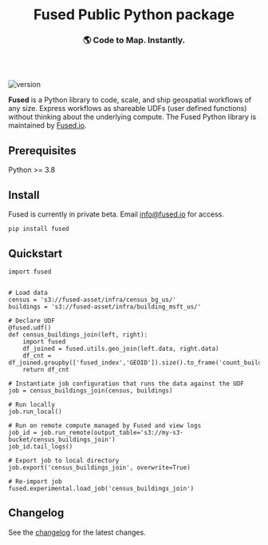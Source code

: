 <h1 align="center">
  Fused Public Python package
</h1>
<h3 align="center">
  🌎 Code to Map. Instantly.
</h3>
<br><br>

![version](https://img.shields.io/badge/version-1.1.2-blue)

**Fused** is a Python library to code, scale, and ship geospatial workflows of any size. Express workflows as shareable UDFs (user defined functions) without thinking about the underlying compute. The Fused Python library is maintained by [Fused.io](https://fused.io).

## Prerequisites

Python >= 3.8

## Install

Fused is currently in private beta. Email info@fused.io for access.

```
pip install fused
```

## Quickstart

```python3
import fused


# Load data
census = 's3://fused-asset/infra/census_bg_us/'
buildings = 's3://fused-asset/infra/building_msft_us/'

# Declare UDF
@fused.udf()
def census_buildings_join(left, right):
    import fused
    df_joined = fused.utils.geo_join(left.data, right.data)
    df_cnt = df_joined.groupby(['fused_index','GEOID']).size().to_frame('count_building').reset_index()
    return df_cnt

# Instantiate job configuration that runs the data against the UDF
job = census_buildings_join(census, buildings)

# Run locally
job.run_local()

# Run on remote compute managed by Fused and view logs
job_id = job.run_remote(output_table='s3://my-s3-bucket/census_buildings_join')
job_id.tail_logs()

# Export job to local directory
job.export('census_buildings_join', overwrite=True)

# Re-import job
fused.experimental.load_job('census_buildings_join')
```

## Changelog
See the [changelog](https://docs.fused.io/fused_py/changelog/) for the latest changes.
